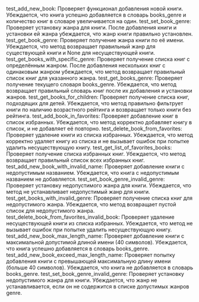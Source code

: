 test_add_new_book: Проверяет функционал добавления новой книги. Убеждается, что книга успешно добавляется в словарь books_genre и количество книг в словаре увеличивается на один.
test_set_book_genre: Проверяет установку жанра для книги. После добавления книги и установки ей жанра убеждается, что жанр книги правильно установлен.
test_get_book_genre: Проверяет получение жанра книги по её имени. Убеждается, что метод возвращает правильный жанр для существующей книги и None для несуществующей книги.
test_get_books_with_specific_genre: Проверяет получение списка книг с определённым жанром. После добавления нескольких книг с одинаковым жанром убеждается, что метод возвращает правильный список книг для указанного жанра.
test_get_books_genre: Проверяет получение текущего словаря books_genre. Убеждается, что метод возвращает правильный словарь книг после их добавления и установки жанров.
test_get_books_for_children: Проверяет получение списка книг, подходящих для детей. Убеждается, что метод правильно фильтрует книги по наличию возрастного рейтинга и возвращает только книги без рейтинга.
test_add_book_in_favorites: Проверяет добавление книг в список избранных. Убеждается, что метод корректно добавляет книгу в список, и не добавляет её повторно.
test_delete_book_from_favorites: Проверяет удаление книги из списка избранных. Убеждается, что метод корректно удаляет книгу из списка и не вызывает ошибок при попытке удалить несуществующую книгу.
test_get_list_of_favorites_books: Проверяет получение списка избранных книг. Убеждается, что метод возвращает правильный список всех избранных книг.
test_add_new_book_with_invalid_name: Проверяет добавление книги с недопустимым названием. Убеждается, что книга с недопустимым названием не добавляется.
test_set_book_genre_invalid_genre: Проверяет установку недопустимого жанра для книги. Убеждается, что метод не устанавливает недопустимый жанр для книги.
test_get_books_with_invalid_genre: Проверяет получение списка книг для недопустимого жанра. Убеждается, что метод возвращает пустой список для недопустимого жанра.
test_delete_book_from_favorites_invalid_book: Проверяет удаление несуществующей книги из списка избранных. Убеждается, что метод не вызывает ошибок при попытке удалить несуществующую книгу.
test_add_new_book_max_length_name: Проверяет добавление книги с максимальной допустимой длиной имени (40 символов). Убеждается, что книга успешно добавляется в словарь books_genre.
test_add_new_book_exceed_max_length_name: Проверяет попытку добавления книги с превышающей максимальную длину имени (больше 40 символов). Убеждается, что книга не добавляется в словарь books_genre.
test_set_book_genre_invalid_genre: Проверяет установку недопустимого жанра для книги. Убеждается, что жанр не устанавливается, если он не содержится в списке допустимых жанров genre.